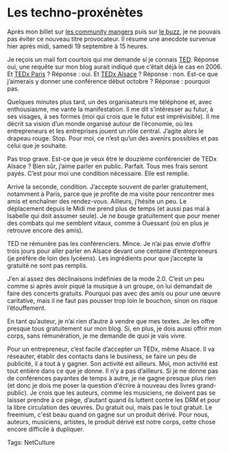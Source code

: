 # Les techno-proxénètes

Après mon billet sur [les community mangers](/2010/09/16/les-community-managers-sont-des-putes/) puis sur [le buzz](/2010/09/17/comment-provoquer-un-buzz-pour-pas-cher/), je ne pouvais pas éviter ce nouveau titre provocateur. Il résume une anecdote survenue hier après midi, samedi 19 septembre à 15 heures.

Je reçois un mail fort courtois qui me demande si je connais [TED](http://www.ted.com/). Réponse oui, une requête sur mon blog aurait indiqué que c’était déjà le cas en 2006. Et [TEDx Paris](http://www.tedxparis.com/2011/) ? Réponse : oui. Et [TEDx Alsace](http://www.tedxalsace.com/) ? Réponse : non. Est-ce que j’aimerais y donner une conférence début octobre ? Réponse : pourquoi pas.

Quelques minutes plus tard, un des organisateurs me téléphone et, avec enthousiasme, me vante la manifestation. Il me dit s’intéresser au futur, à ses visages, à ses formes (moi qui crois que le futur est imprévisible). Il me décrit sa vision d’un monde organisé autour de l’économie, où les entrepreneurs et les entreprises jouent un rôle central. J’agite alors le drapeau rouge. Stop. Pour moi, ce n’est qu’un des avenirs possibles et pas celui que je souhaite.

Pas trop grave. Est-ce que je veux être le douzième conférencier de TEDx Alsace ? Bien sûr, j’aime parler en public. Parfait. Tous mes frais seront payés. C’est pour moi une condition nécessaire. Elle est remplie.

Arrive la seconde, condition. J’accepte souvent de parler gratuitement, notamment à Paris, parce que je profite de ma visite pour rencontrer mes amis et enchaîner des rendez-vous. Ailleurs, j’hésite un peu. Le déplacement depuis le Midi me prend plus de temps (et aussi pas mal à Isabelle qui doit assumer seule). Je ne bouge gratuitement que pour mener des combats qui me semblent vitaux, comme à Ouessant (où en plus je retrouve encore des amis).

TED ne rémunère pas les conférenciers. Mince. Je n’ai pas envie d’offrir trois jours pour aller parler en Alsace devant une centaine d’entrepreneurs (je préfère de loin des lycéens). Les ingrédients pour que j’accepte la gratuité ne sont pas remplis.

J’en ai assez des déclinaisons indéfinies de la mode 2.0. C’est un peu comme si après avoir piqué la musique à un groupe, on lui demandait de faire des concerts gratuits. Pourquoi pas avec des amis ou pour une œuvre caritative, mais il ne faut pas pousser trop loin le bouchon, sinon on risque l’étouffement.

En tant qu’auteur, je n’ai rien d’autre à vendre que mes textes. Je les offre presque tous gratuitement sur mon blog. Si, en plus, je dois aussi offrir mon corps, sans rémunération, je me demande de quoi je vais vivre.

Pour un entrepreneur, c’est facile d’accepter un TEDx, même Alsace. Il va réseauter, établir des contacts dans le business, se faire un peu de publicité, il a tout à y gagner. Son activité est ailleurs. Moi, mon activité est tout entière dans ce que je donne. Il n’y a pas d’ailleurs. Si je ne donne pas de conférences payantes de temps à autre, je ne gagne presque plus rien (et donc je dois me poser la question d'écrire à nouveau des livres grand-public). Je crois que les auteurs, comme les musiciens, ne doivent pas se laisser prendre à ce piège, d’autant quand ils luttent contre les DRM et pour la libre circulation des œuvres. Du gratuit oui, mais pas le tout gratuit. Le freemium, c'est beau quand on gagne sur un produit dérivé. Pour nous, auteurs, musiciens, artistes, le produit dérivé est notre corps, cette chose encore difficile à dupliquer.

Tags: NetCulture